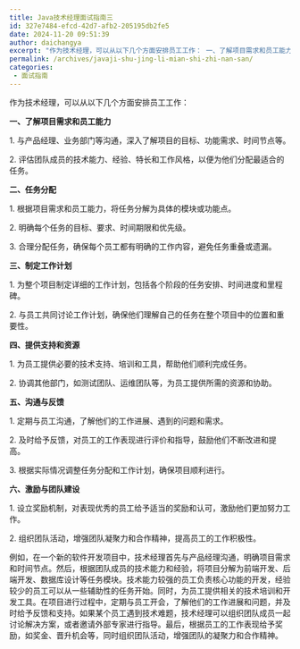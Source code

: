 ```yaml
---
title: Java技术经理面试指南三
id: 327e7484-efcd-42d7-afb2-205195db2fe5
date: 2024-11-20 09:51:39
author: daichangya
excerpt: "作为技术经理，可以从以下几个方面安排员工工作： 一、了解项目需求和员工能力 1. 与产品经理、业务部门等沟通，深入了解项目的目标、功能需求、时间节点等。 2. 评估团队成员的技术能力、经验、特长和工作风格，以便为他们分配最适合的任务。 二、任务分配 1. 根据项目需求和员工能力，将任务分解为具体的模"
permalink: /archives/javaji-shu-jing-li-mian-shi-zhi-nan-san/
categories:
 - 面试指南
---
```


<p style="">作为技术经理，可以从以下几个方面安排员工工作：</p><p style=""><strong>一、了解项目需求和员工能力</strong></p><p style="">1. 与产品经理、业务部门等沟通，深入了解项目的目标、功能需求、时间节点等。</p><p style="">2. 评估团队成员的技术能力、经验、特长和工作风格，以便为他们分配最适合的任务。</p><p style=""><strong>二、任务分配</strong></p><p style="">1. 根据项目需求和员工能力，将任务分解为具体的模块或功能点。</p><p style="">2. 明确每个任务的目标、要求、时间期限和优先级。</p><p style="">3. 合理分配任务，确保每个员工都有明确的工作内容，避免任务重叠或遗漏。</p><p style=""><strong>三、制定工作计划</strong></p><p style="">1. 为整个项目制定详细的工作计划，包括各个阶段的任务安排、时间进度和里程碑。</p><p style="">2. 与员工共同讨论工作计划，确保他们理解自己的任务在整个项目中的位置和重要性。</p><p style=""><strong>四、提供支持和资源</strong></p><p style="">1. 为员工提供必要的技术支持、培训和工具，帮助他们顺利完成任务。</p><p style="">2. 协调其他部门，如测试团队、运维团队等，为员工提供所需的资源和协助。</p><p style=""><strong>五、沟通与反馈</strong></p><p style="">1. 定期与员工沟通，了解他们的工作进展、遇到的问题和需求。</p><p style="">2. 及时给予反馈，对员工的工作表现进行评价和指导，鼓励他们不断改进和提高。</p><p style="">3. 根据实际情况调整任务分配和工作计划，确保项目顺利进行。</p><p style=""><strong>六、激励与团队建设</strong></p><p style="">1. 设立奖励机制，对表现优秀的员工给予适当的奖励和认可，激励他们更加努力工作。</p><p style="">2. 组织团队活动，增强团队凝聚力和合作精神，提高员工的工作积极性。</p><p style="">例如，在一个新的软件开发项目中，技术经理首先与产品经理沟通，明确项目需求和时间节点。然后，根据团队成员的技术能力和经验，将项目分解为前端开发、后端开发、数据库设计等任务模块。技术能力较强的员工负责核心功能的开发，经验较少的员工可以从一些辅助性的任务开始。同时，为员工提供相关的技术培训和开发工具。在项目进行过程中，定期与员工开会，了解他们的工作进展和问题，并及时给予反馈和支持。如果某个员工遇到技术难题，技术经理可以组织团队成员一起讨论解决方案，或者邀请外部专家进行指导。最后，根据员工的工作表现给予奖励，如奖金、晋升机会等，同时组织团队活动，增强团队的凝聚力和合作精神。</p><p style=""></p>
